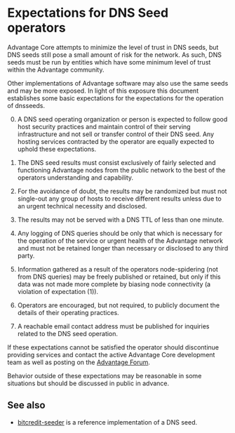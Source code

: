 Expectations for DNS Seed operators
====================================

Advantage Core attempts to minimize the level of trust in DNS seeds,
but DNS seeds still pose a small amount of risk for the network.
As such, DNS seeds must be run by entities which have some minimum
level of trust within the Advantage community.

Other implementations of Advantage software may also use the same
seeds and may be more exposed. In light of this exposure this
document establishes some basic expectations for the expectations
for the operation of dnsseeds.

0. A DNS seed operating organization or person is expected
to follow good host security practices and maintain control of
their serving infrastructure and not sell or transfer control of their
DNS seed. Any hosting services contracted by the operator are
equally expected to uphold these expectations.

1. The DNS seed results must consist exclusively of fairly selected and
functioning Advantage nodes from the public network to the best of the
operators understanding and capability.

2. For the avoidance of doubt, the results may be randomized but must not
single-out any group of hosts to receive different results unless due to an
urgent technical necessity and disclosed.

3. The results may not be served with a DNS TTL of less than one minute.

4. Any logging of DNS queries should be only that which is necessary
for the operation of the service or urgent health of the Advantage
network and must not be retained longer than necessary or disclosed
to any third party.

5. Information gathered as a result of the operators node-spidering
(not from DNS queries) may be freely published or retained, but only
if this data was not made more complete by biasing node connectivity
(a violation of expectation (1)).

6. Operators are encouraged, but not required, to publicly document the
details of their operating practices.

7. A reachable email contact address must be published for inquiries
related to the DNS seed operation.

If these expectations cannot be satisfied the operator should
discontinue providing services and contact the active Advantage
Core development team as well as posting on the
[Advantage Forum](https://forum.advantagecoin.org).

Behavior outside of these expectations may be reasonable in some
situations but should be discussed in public in advance.

See also
----------
- [bitcredit-seeder](https://github.com/sipa/bitcredit-seeder) is a reference implementation of a DNS seed.
